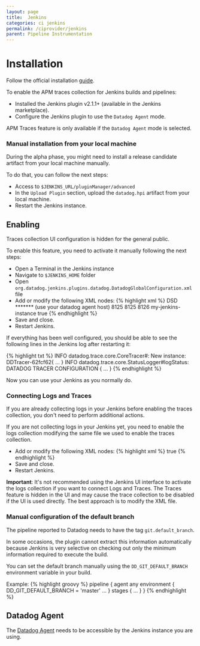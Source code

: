 ```yaml
---
layout: page
title:  Jenkins
categories: ci jenkins
permalink: /ciprovider/jenkins
parent: Pipeline Instrumentation
---
```


# Installation

Follow the official installation [guide](https://github.com/jenkinsci/datadog-plugin/blob/master/README.md).

To enable the APM traces collection for Jenkins builds and pipelines:

* Installed the Jenkins plugin v2.1.1+ (available in the Jenkins marketplace).
* Configure the Jenkins plugin to use the `Datadog Agent` mode.

APM Traces feature is only available if the `Datadog Agent` mode is selected.

### Manual installation from your local machine
During the alpha phase, you might need to install a release candidate artifact from your local machine manually.

To do that, you can follow the next steps:
* Access to `$JENKINS_URL/pluginManager/advanced`
* In the `Upload Plugin` section, upload the `datadog.hpi` artifact from your local machine.
* Restart the Jenkins instance. 

## Enabling

Traces collection UI configuration is hidden for the general public.

To enable this feature, you need to activate it manually following the next steps:

*  Open a Terminal in the Jenkins instance
*  Navigate to `$JENKINS_HOME` folder
*  Open `org.datadog.jenkins.plugins.datadog.DatadogGlobalConfiguration.xml` file
*  Add or modify the following XML nodes:
{% highlight xml %}
  <reportWith>DSD</reportWith>
  <targetApiKey>*******</targetApiKey>
  <targetHost>(use your datadog agent host)</targetHost>
  <targetPort>8125</targetPort>
  <targetLogCollectionPort>8125</targetLogCollectionPort>
  <targetTraceCollectionPort>8126</targetTraceCollectionPort>
  <traceServiceName>my-jenkins-instance</traceServiceName>
  <collectBuildTraces>true</collectBuildTraces>
{% endhighlight %}
*  Save and close.
*  Restart Jenkins.

If everything has been well configured, you should be able to see the following lines in the Jenkins log after restarting it:

{% highlight txt %}
INFO    datadog.trace.core.CoreTracer#<init>: New instance: DDTracer-62fcf62{ ... }
INFO    datadog.trace.core.StatusLogger#logStatus: DATADOG TRACER CONFIGURATION { ... }
{% endhighlight %}

Now you can use your Jenkins as you normally do.

### Connecting Logs and Traces

If you are already collecting logs in your Jenkins before enabling the traces collection, you don't need to perform additional actions.

If you are not collecting logs in your Jenkins yet, you need to enable the logs collection modifying the same file we used to enable the traces collection.

*  Add or modify the following XML nodes:
{% highlight xml %}
  <collectBuildLogs>true</collectBuildLogs>
{% endhighlight %}
*  Save and close.
*  Restart Jenkins.

**Important**: It's not recommended using the Jenkins UI interface to activate the logs collection if you want to connect Logs and Traces. The Traces feature is hidden in the UI and may cause the trace collection to be disabled if the UI is used directly. The best approach is to modify the XML file.

### Manual configuration of the default branch

The pipeline reported to Datadog needs to have the tag `git.default_branch`. 

In some occasions, the plugin cannot extract this information automatically because Jenkins is very selective on checking out only the minimum information required to execute the build.

You can set the default branch manually using the `DD_GIT_DEFAULT_BRANCH` environment variable in your build. 

Example:
{% highlight groovy %}
pipeline {
    agent any
    environment {
        DD_GIT_DEFAULT_BRANCH = 'master'
        ...
    }
    stages {
        ...
    }
}
{% endhighlight %}

## Datadog Agent

The [Datadog Agent](https://docs.datadoghq.com/agent/) needs to be accessible by the Jenkins instance you are using.
